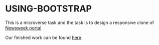 # USING-BOOTSTRAP

This is a microverse task and the task is to design a responsive clone of <a href="https://www.newsweek.com/" target="_blank">Newsweek portal</a>


Our finished work can be found <a href="" target="_blank">here</a>.
